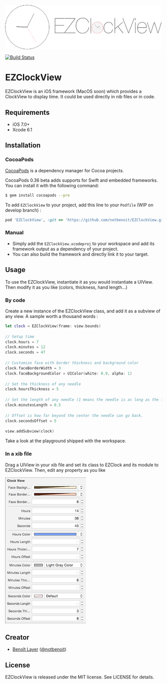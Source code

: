 ![EZClockView](https://raw.githubusercontent.com/notbenoit/notbenoit.github.io/master/images/ezclockview/ezclockview.png)

[![Build Status](https://travis-ci.org/notbenoit/EZClockView.svg)](https://travis-ci.org/notbenoit/EZClockView)

# EZClockView
EZClockView is an iOS framework (MacOS soon) which provides a ClockView to display time. It could be used directly in nib files or in code.


## Requirements

- iOS 7.0+
- Xcode 6.1

## Installation

### CocoaPods
[CocoaPods](http://cocoapods.org) is a dependency manager for Cocoa projects.

CocoaPods 0.36 beta adds supports for Swift and embedded frameworks. You can install it with the following command:

```bash
$ gem install cocoapods --pre
```

To add `EZClockView` to your project, add this line to your  `Podfile` (WIP on develop branch) :

```ruby
pod 'EZClockView', :git => 'https://github.com/notbenoit/EZClockView.git', :branch => 'develop'
```

### Manual
- Simply add the `EZClockView.xcodeproj` to your workspace and add its framework output as a dependency of your project.
- You can also build the framework and directly link it to your target.

## Usage
To use the EZClockView, instantiate it as you would instantiate a UIView. Then modify it as you like (colors, thickness, hand length...)

### By code

Create a new instance of the EZClockView class, and add it as a subview of any view. A sample worth a thousand words :

```swift
let clock = EZClockView(frame: view.bounds)

// Setup time
clock.hours = 7
clock.minutes = 12
clock.seconds = 47

// Customize face with border thickness and background color
clock.faceBorderWidth = 3
clock.faceBackgroundColor = UIColor(white: 0.9, alpha: 1)

// Set the thickness of any needle
clock.hoursThickness = 5

// Set the length of any needle (1 means the needle is as long as the face radius)
clock.minutesLength = 0.5

// Offset is how far beyond the center the needle can go back.
clock.secondsOffset = 5

view.addSubview(clock)

```

Take a look at the playground shipped with the workspace.

### In a xib file
Drag a UIView in your xib file and set its class to EZClock and its module to EZClockView.
Then, edit any property as you like

![IB](https://raw.githubusercontent.com/notbenoit/notbenoit.github.io/master/images/ezclockview/IB_design.png)

## Creator

- [Benoît Layer](http://github.com/notbenoit) ([@notbenoit](https://twitter.com/notbenoit))

## License

EZClockView is released under the MIT license. See LICENSE for details.
